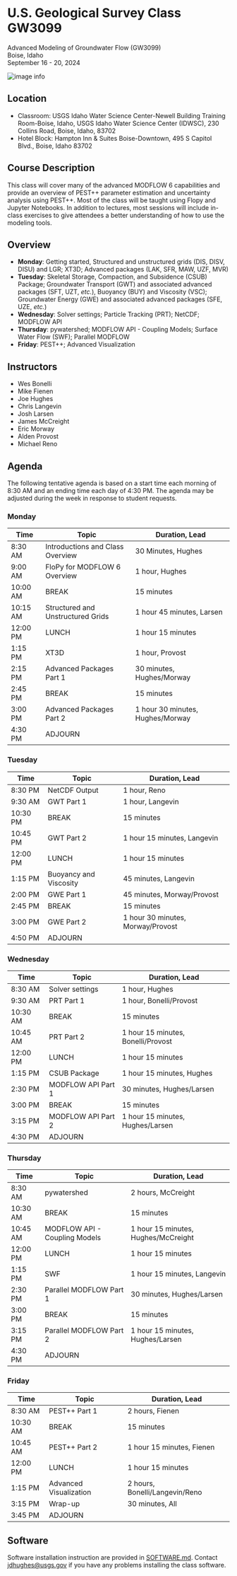 # U.S. Geological Survey Class GW3099
Advanced Modeling of Groundwater Flow (GW3099)\
Boise, Idaho\
September 16 - 20, 2024


![image info](./images/ClassLocation.jpg)

## Location
* Classroom: USGS Idaho Water Science Center-Newell Building Training Room-Boise, Idaho, USGS Idaho Water Science Center (IDWSC), 230 Collins Road, Boise, Idaho, 83702
* Hotel Block: Hampton Inn & Suites Boise-Downtown, 495 S Capitol Blvd., Boise, Idaho 83702

## Course Description
This class will cover many of the advanced MODFLOW 6 capabilities and provide an overview of PEST++ parameter estimation and uncertainty analysis using PEST++. Most of the class will be taught using Flopy and Jupyter Notebooks.  In addition to lectures, most sessions will include in-class exercises to give attendees a better understanding of how to use the modeling tools.

## Overview
* **Monday**: Getting started, Structured and unstructured grids (DIS, DISV, DISU) and LGR; XT3D; Advanced packages (LAK, SFR, MAW, UZF, MVR)
* **Tuesday**: Skeletal Storage, Compaction, and Subsidence (CSUB) Package; Groundwater Transport (GWT) and associated advanced packages (SFT, UZT, *etc.*), Buoyancy (BUY) and Viscosity (VSC); Groundwater Energy (GWE) and associated advanced packages (SFE, UZE, *etc.*)
* **Wednesday**: Solver settings; Particle Tracking (PRT); NetCDF; MODFLOW API
* **Thursday**: pywatershed; MODFLOW API - Coupling Models; Surface Water Flow (SWF); Parallel MODFLOW
* **Friday**: PEST++; Advanced Visualization

## Instructors
* Wes Bonelli
* Mike Fienen
* Joe Hughes 
* Chris Langevin
* Josh Larsen
* James McCreight
* Eric Morway
* Alden Provost
* Michael Reno

## Agenda

The following tentative agenda is based on a start time each morning of 8:30 AM and an ending time each day of 4:30 PM.  The agenda may be adjusted during the week in response to student requests.

### Monday

|Time       |Topic                             |Duration, Lead                     |
|-----------|----------------------------------|-----------------------------------|
|8:30 AM    |Introductions and Class Overview  |30 Minutes, Hughes                 |
|9:00 AM    |FloPy for MODFLOW 6 Overview      |1 hour, Hughes                     |
|10:00 AM   |BREAK                             |15 minutes                         |
|10:15 AM   |Structured and Unstructured Grids |1 hour 45 minutes, Larsen          |
|12:00 PM   |LUNCH                             |1 hour 15 minutes                  |
|1:15 PM    |XT3D                              |1 hour, Provost                    |
|2:15 PM    |Advanced Packages Part 1          |30 minutes, Hughes/Morway          |
|2:45 PM    |BREAK                             |15 minutes                         |
|3:00 PM    |Advanced Packages Part 2          |1 hour 30 minutes, Hughes/Morway   |
|4:30 PM    |ADJOURN                           |                                   |


### Tuesday

|Time       |Topic                             |Duration, Lead                     |
|-----------|----------------------------------|-----------------------------------|
|8:30 PM    |NetCDF Output                     |1 hour, Reno                       |
|9:30 AM    |GWT Part 1                        |1 hour, Langevin                   |
|10:30 PM   |BREAK                             |15 minutes                         |
|10:45 PM   |GWT Part 2                        |1 hour 15 minutes, Langevin        |
|12:00 PM   |LUNCH                             |1 hour 15 minutes                  |
|1:15 PM    |Buoyancy and Viscosity            |45 minutes, Langevin               |
|2:00 PM    |GWE Part 1                        |45 minutes, Morway/Provost         |
|2:45 PM    |BREAK                             |15 minutes                         |
|3:00 PM    |GWE Part 2                        |1 hour 30 minutes, Morway/Provost  |
|4:50 PM    |ADJOURN                           |                                   |

### Wednesday

|Time       |Topic                             |Duration, Lead                     |
|-----------|----------------------------------|-----------------------------------|
|8:30 AM    |Solver settings                   |1 hour, Hughes                     |
|9:30 AM    |PRT Part 1                        |1 hour, Bonelli/Provost            |
|10:30 AM   |BREAK                             |15 minutes                         |
|10:45 AM   |PRT Part 2                        |1 hour 15 minutes, Bonelli/Provost |
|12:00 PM   |LUNCH                             |1 hour 15 minutes                  |
|1:15 PM    |CSUB Package                      |1 hour 15 minutes, Hughes          |
|2:30 PM    |MODFLOW API Part 1                |30 minutes, Hughes/Larsen          |
|3:00 PM    |BREAK                             |15 minutes                         |
|3:15 PM    |MODFLOW API Part 2                |1 hour 15 minutes, Hughes/Larsen   |
|4:30 PM    |ADJOURN                           |                                   |

### Thursday

|Time       |Topic                             |Duration, Lead                     |
|-----------|----------------------------------|-----------------------------------|
|8:30 AM    |pywatershed                       |2 hours, McCreight                 |
|10:30 AM   |BREAK                             |15 minutes                         |
|10:45 AM   |MODFLOW API - Coupling Models     |1 hour 15 minutes, Hughes/McCreight|
|12:00 PM   |LUNCH                             |1 hour 15 minutes                  |
|1:15 PM    |SWF                               |1 hour 15 minutes, Langevin        |
|2:30 PM    |Parallel MODFLOW Part 1           |30 minutes, Hughes/Larsen          |
|3:00 PM    |BREAK                             |15 minutes                         |
|3:15 PM    |Parallel MODFLOW Part 2           |1 hour 15 minutes, Hughes/Larsen   |
|4:30 PM    |ADJOURN                           |                                   |

### Friday

|Time       |Topic                             |Duration, Lead                     |
|-----------|----------------------------------|-----------------------------------|
|8:30  AM   |PEST++ Part 1                     |2 hours, Fienen                    |
|10:30 AM   |BREAK                             |15 minutes                         |
|10:45 AM   |PEST++ Part 2                     |1 hour 15 minutes, Fienen          |
|12:00 PM   |LUNCH                             |1 hour 15 minutes                  |
|1:15  PM   |Advanced Visualization            |2 hours, Bonelli/Langevin/Reno     |
|3:15  PM   |Wrap-up                           |30 minutes, All                    |
|3:45  PM   |ADJOURN                           |                                   |

## Software

Software installation instruction are provided in [SOFTWARE.md](./SOFTWARE.md). Contact jdhughes@usgs.gov if you have any problems installing the class software.

